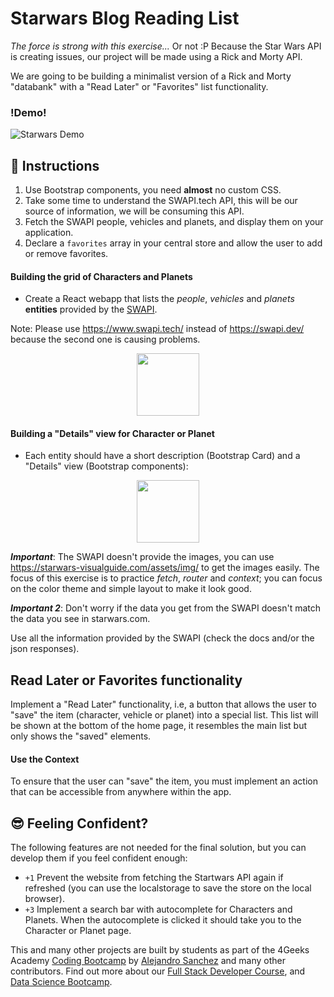 <!--hide-->
# Starwars Blog Reading List
<!--endhide-->

_The force is strong with this exercise..._ Or not :P Because the Star Wars API is creating issues, our project will be made using a Rick and Morty API.

We are going to be building a minimalist version of a Rick and Morty "databank" with a "Read Later" or "Favorites" list functionality.

### !Demo!

![Starwars Demo](https://github.com/breatheco-de/exercise-starwars-blog-reading-list/blob/master/preview.gif?raw=true)

## 📝 Instructions

1. Use Bootstrap components, you need **almost** no custom CSS.
2. Take some time to understand the SWAPI.tech API, this will be our source of information, we will be consuming this API.
3. Fetch the SWAPI people, vehicles and planets, and display them on your application.
4. Declare a `favorites` array in your central store and allow the user to add or remove favorites.

#### Building the grid of Characters and Planets

- Create a React webapp that lists the _people_, _vehicles_ and _planets_ **entities** provided by the [SWAPI](https://www.swapi.tech/documentation).

Note: Please use https://www.swapi.tech/ instead of https://swapi.dev/ because the second one is causing problems.

<p align="center">
   <img height="100" src="https://raw.githubusercontent.com/nachovz/projects/master/p/javascript/semi-senior/startwars-blog-reading-list/sw_data.png" />
</p>

#### Building a "Details" view for Character or Planet

- Each entity should have a short description (Bootstrap Card) and a "Details" view (Bootstrap components):

<p align="center">
   <img height="100" src="https://raw.githubusercontent.com/nachovz/projects/master/p/javascript/semi-senior/startwars-blog-reading-list/sw_data_details.png" />
</p>

***Important***: The SWAPI doesn't provide the images, you can use https://starwars-visualguide.com/assets/img/ to get the images easily. The focus of this exercise is to practice *fetch*, *router* and *context*; you can focus on the color theme and simple layout to make it look good.

***Important 2***: Don't worry if the data you get from the SWAPI doesn't match the data you see in starwars.com.

Use all the information provided by the SWAPI (check the docs and/or the json responses).

## Read Later or Favorites functionality

Implement a "Read Later" functionality, i.e, a button that allows the user to "save" the item (character, vehicle or planet) into a special list. This list will be shown at the bottom of the home page, it resembles the main list but only shows the "saved" elements.

#### Use the Context

To ensure that the user can "save" the item, you must implement an action that can be accessible from anywhere within the app.

## 😎 Feeling Confident?

The following features are not needed for the final solution, but you can develop them if you feel confident enough:

- `+1` Prevent the website from fetching the Startwars API again if refreshed (you can use the localstorage to save the store on the local browser).
- `+3` Implement a search bar with autocomplete for Characters and Planets. When the autocomplete is clicked it should take you to the Character or Planet page.

This and many other projects are built by students as part of the 4Geeks Academy [Coding Bootcamp](https://4geeksacademy.com/us/coding-bootcamp) by [Alejandro Sanchez](https://twitter.com/alesanchezr) and many other contributors. Find out more about our [Full Stack Developer Course](https://4geeksacademy.com/us/coding-bootcamps/part-time-full-stack-developer), and [Data Science Bootcamp](https://4geeksacademy.com/us/coding-bootcamps/datascience-machine-learning).

